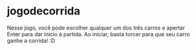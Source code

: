 # jogodecorrida

Nesse jogo, você pode escolher qualquer um dos três carros e apertar Enter para dar início à partida. Ao iniciar, basta torcer para que
seu carro ganhe a corrida! :D 
